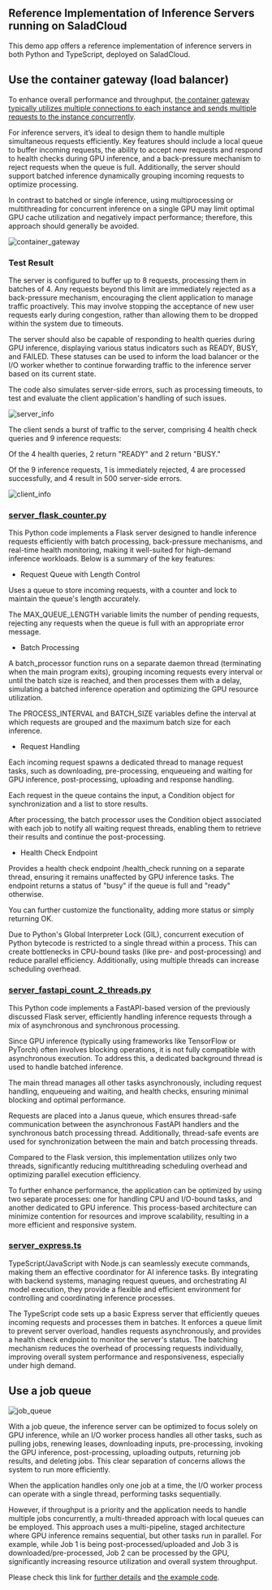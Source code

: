 ## Reference Implementation of Inference Servers running on SaladCloud

This demo app offers a reference implementation of inference servers in both Python and TypeScript, deployed on SaladCloud.

## Use the container gateway (load balancer)

To enhance overall performance and throughput, [the container gateway typically utilizes multiple connections to each instance and sends multiple requests to the instance concurrently](https://docs.salad.com/products/sce/gateway/load-balancer-options#concurrency).

For inference servers, it’s ideal to design them to handle multiple simultaneous requests efficiently. Key features should include a local queue to buffer incoming requests, the ability to accept new requests and respond to health checks during GPU inference, and a back-pressure mechanism to reject requests when the queue is full. Additionally, the server should support batched inference dynamically grouping incoming requests to optimize processing. 

In contrast to batched or single inference, using multiprocessing or multithreading for concurrent inference on a single GPU may limit optimal GPU cache utilization and negatively impact performance; therefore, this approach should generally be avoided.

![container_gateway](is_lb.png)


### Test Result

The server is configured to buffer up to 8 requests, processing them in batches of 4. Any requests beyond this limit are immediately rejected as a back-pressure mechanism, encouraging the client application to manage traffic proactively. This may involve stopping the acceptance of new user requests early during congestion, rather than allowing them to be dropped within the system due to timeouts.

The server should also be capable of responding to health queries during GPU inference, displaying various status indicators such as READY, BUSY, and FAILED. These statuses can be used to inform the load balancer or the I/O worker whether to continue forwarding traffic to the inference server based on its current state.

The code also simulates server-side errors, such as processing timeouts, to test and evaluate the client application's handling of such issues.

![server_info](server_info.png)

The client sends a burst of traffic to the server, comprising 4 health check queries and 9 inference requests:

Of the 4 health queries, 2 return "READY" and 2 return "BUSY."

Of the 9 inference requests, 1 is immediately rejected, 4 are processed successfully, and 4 result in 500 server-side errors.

![client_info](client_info.png)

### [server_flask_counter.py](python_app/server_flask_counter.py)

This Python code implements a Flask server designed to handle inference requests efficiently with batch processing, back-pressure mechanisms, and real-time health monitoring, making it well-suited for high-demand inference workloads. Below is a summary of the key features:

- Request Queue with Length Control

Uses a queue to store incoming requests, with a counter and lock to maintain the queue's length accurately.

The MAX_QUEUE_LENGTH variable limits the number of pending requests, rejecting any requests when the queue is full with an appropriate error message.

- Batch Processing

A batch_processor function runs on a separate daemon thread (terminating when the main program exits), grouping incoming requests every interval or until the batch size is reached, and then processes them with a delay,  simulating a batched inference operation and optimizing the GPU resource utilization.

The PROCESS_INTERVAL and BATCH_SIZE variables define the interval at which requests are grouped and the maximum batch size for each inference.

- Request Handling

Each incoming request spawns a dedicated thread to manage request tasks, such as downloading, pre-processing, enqueueing and waiting for GPU inference, post-processing, uploading and response handling.

Each request in the queue contains the input, a Condition object for synchronization and a list to store results.

After processing, the batch processor uses the Condition object associated with each job to notify all waiting request threads, enabling them to retrieve their results and continue the post-processing. 

- Health Check Endpoint

Provides a health check endpoint /health_check running on a separate thread, ensuring it remains unaffected by GPU inference tasks. The endpoint returns a status of "busy" if the queue is full and "ready" otherwise.

You can further customize the functionality, adding more status or simply returning OK.

Due to Python's Global Interpreter Lock (GIL), concurrent execution of Python bytecode is restricted to a single thread within a process. This can create bottlenecks in CPU-bound tasks (like pre- and post-processing) and reduce parallel efficiency. Additionally, using multiple threads can increase scheduling overhead.

### [server_fastapi_count_2_threads.py](python_app/server_fastapi_count_2_threads.py)

This Python code implements a FastAPI-based version of the previously discussed Flask server, efficiently handling inference requests through a mix of asynchronous and synchronous processing.

Since GPU inference (typically using frameworks like TensorFlow or PyTorch) often involves blocking operations, it is not fully compatible with asynchronous execution. To address this, a dedicated background thread is used to handle batched inference.

The main thread manages all other tasks asynchronously, including request handling, enqueueing and waiting, and health checks, ensuring minimal blocking and optimal performance.

Requests are placed into a Janus queue, which ensures thread-safe communication between the asynchronous FastAPI handlers and the synchronous batch processing thread. Additionally, thread-safe events are used for synchronization between the main and batch processing threads.

Compared to the Flask version, this implementation utilizes only two threads, significantly reducing multithreading scheduling overhead and optimizing parallel execution efficiency. 

To further enhance performance, the application can be optimized by using two separate processes: one for handling CPU and I/O-bound tasks, and another dedicated to GPU inference. This process-based architecture can minimize contention for resources and improve scalability, resulting in a more efficient and responsive system.

### [server_express.ts](typescript_app/src/server_express.ts)

TypeScript/JavaScript with Node.js can seamlessly execute commands, making them an effective coordinator for AI inference tasks. By integrating with backend systems, managing request queues, and orchestrating AI model execution, they provide a flexible and efficient environment for controlling and coordinating inference processes.

The TypeScript code sets up a basic Express server that efficiently queues incoming requests and processes them in batches. It enforces a queue limit to prevent server overload, handles requests asynchronously, and provides a health check endpoint to monitor the server's status. The batching mechanism reduces the overhead of processing requests individually, improving overall system performance and responsiveness, especially under high demand.

## Use a job queue


![job_queue](is_jq.png)

With a job queue, the inference server can be optimized to focus solely on GPU inference, while an I/O worker process handles all other tasks, such as pulling jobs, renewing leases, downloading inputs, pre-processing, invoking the GPU inference, post-processing, uploading outputs, returning job results, and deleting jobs. This clear separation of concerns allows the system to run more efficiently.

When the application handles only one job at a time, the I/O worker process can operate with a single thread, performing tasks sequentially. 

However, if throughput is a priority and the application needs to handle multiple jobs concurrently, a multi-threaded approach with local queues can be employed. This approach uses a multi-pipeline, staged architecture where GPU inference remains sequential, but other tasks run in parallel. For example, while Job 1 is being post-processed/uploaded and Job 3 is downloaded/pre-processed, Job 2 can be processed by the GPU, significantly increasing resource utilization and overall system throughput.

Please check this link for [further details](https://docs.salad.com/guides/transcription/sce/youtube#node-implementation-on-saladcloud-using-parakeet-tdt-1-1b) and [the example code](https://github.com/SaladTechnologies/yt-1m-hours-transcription-test/tree/main/node).
